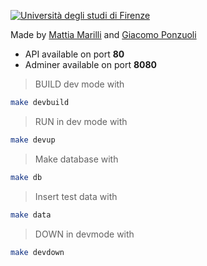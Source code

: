 
[![Università degli studi di Firenze](https://i.imgur.com/1NmBfH0.png)](https://ingegneria.unifi.it)

Made by [Mattia Marilli](https://github.com/mattiamarilli) and [Giacomo Ponzuoli](https://github.com/jackponzo)

 - API available on port **80**
 - Adminer available on port **8080**

> BUILD  dev mode with
```sh
make devbuild
```
> RUN in dev mode with
```sh
make devup
```
> Make database with
```sh
make db
```
> Insert test data with
```sh
make data
```
> DOWN in devmode with
```sh
make devdown
```
